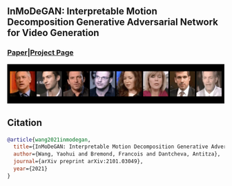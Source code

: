 ## InMoDeGAN: Interpretable Motion Decomposition Generative Adversarial Network for Video Generation
### [Paper](https://arxiv.org/pdf/2101.03049.pdf)|[Project Page](https://wyhsirius.github.io/InMoDeGAN/)

<img src="teaser.gif" width="1000">

## Citation
```bibtex
@article{wang2021inmodegan,
  title={InMoDeGAN: Interpretable Motion Decomposition Generative Adversarial Network for Video Generation},
  author={Wang, Yaohui and Bremond, Francois and Dantcheva, Antitza},
  journal={arXiv preprint arXiv:2101.03049},
  year={2021}
}
```
